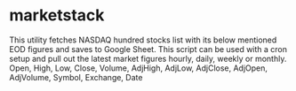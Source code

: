 # marketstack

This utility fetches NASDAQ hundred stocks list with its below mentioned EOD figures and saves to Google Sheet. This script can be used with a cron setup and pull out the latest market figures hourly, daily, weekly or monthly.
Open, High, Low, Close, Volume, AdjHigh, AdjLow, AdjClose, AdjOpen, AdjVolume, Symbol, Exchange, Date

